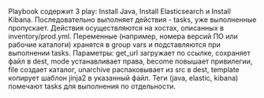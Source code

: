Playbook содержит 3 play: Install Java, Install Elasticsearch и Install Kibana. 
Последовательно выполняет действия - tasks, уже выполненные пропускает. 
Действия осуществляются на хостах, описанных в inventory/prod.yml. 
Переменные (например, номера версий ПО или рабочие каталоги) хранятся в group vars и подставляются при выполнении tasks. 
Параметры: get_url загружает по ссылке, сохраняет файл в dest, mode устанавливает права, become повышает привилегии, file создает каталог, unarchive распаковывает из src в dest, template копирует шаблон jinja2 в указанный файл. 
Теги (java, elastic, kibana) помечают tasks для выполнения по отдельности.
